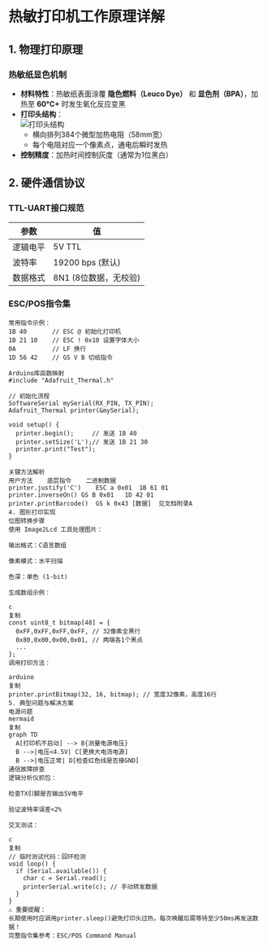 # 热敏打印机工作原理详解

## 1. 物理打印原理
### 热敏纸显色机制
- **材料特性**：热敏纸表面涂覆 **隐色燃料（Leuco Dye）** 和 **显色剂（BPA）**，加热至 **60°C+** 时发生氧化反应变黑
- **打印头结构**：  
  ![打印头结构](https://example.com/thermal-head.png)
    - 横向排列384个微型加热电阻（58mm宽）
    - 每个电阻对应一个像素点，通电后瞬时发热
- **控制精度**：加热时间控制灰度（通常为1位黑白）

## 2. 硬件通信协议
### TTL-UART接口规范
| 参数         | 值              |
|--------------|-----------------|
| 逻辑电平      | 5V TTL         |
| 波特率        | 19200 bps (默认)|
| 数据格式      | 8N1 (8位数据，无校验) |

### ESC/POS指令集
```plaintext
常用指令示例：
1B 40       // ESC @ 初始化打印机
1B 21 10    // ESC ! 0x10 设置字体大小
0A          // LF 换行
1D 56 42    // GS V B 切纸指令

Arduino库函数映射
#include "Adafruit_Thermal.h"

// 初始化流程
SoftwareSerial mySerial(RX_PIN, TX_PIN);
Adafruit_Thermal printer(&mySerial);

void setup() {
  printer.begin();     // 发送 1B 40
  printer.setSize('L');// 发送 1B 21 30
  printer.print("Test"); 
}

关键方法解析
用户方法	底层指令	二进制数据
printer.justify('C')	ESC a 0x01	1B 61 01
printer.inverseOn()	GS B 0x01	1D 42 01
printer.printBarcode()	GS k 0x43 [数据]	见文档附录A
4. 图形打印实现
位图转换步骤
使用 Image2Lcd 工具处理图片：

输出格式：C语言数组

像素模式：水平扫描

色深：单色 (1-bit)

生成数组示例：

c
复制
const uint8_t bitmap[48] = {
  0xFF,0xFF,0xFF,0xFF, // 32像素全黑行
  0x80,0x00,0x00,0x01, // 两端各1个黑点
  ... 
};
调用打印方法：

arduino
复制
printer.printBitmap(32, 16, bitmap); // 宽度32像素，高度16行
5. 典型问题与解决方案
电源问题
mermaid
复制
graph TD
  A[打印机不启动] --> B{测量电源电压}
  B -->|电压<4.5V| C[更换大电流电源]
  B -->|电压正常| D[检查红色线是否接GND]
通信故障排查
逻辑分析仪抓包：

检查TX引脚是否输出5V电平

验证波特率误差<2%

交叉测试：

c
复制
// 临时测试代码：回环检测
void loop() {
  if (Serial.available()) {
    char c = Serial.read();
    printerSerial.write(c); // 手动转发数据
  }
}
⚠️ 重要提醒：
长期使用时应调用printer.sleep()避免打印头过热，每次唤醒后需等待至少50ms再发送数据！
完整指令集参考：ESC/POS Command Manual
